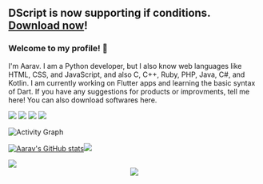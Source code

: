 ## DScript is now supporting if conditions. [Download now](https://github.com/aaravdave/DScript)! 
### Welcome to my profile! 👋
I'm Aarav. I am a Python developer, but I also know web languages like HTML, CSS, and JavaScript, and also C, C++, Ruby, PHP, Java, C#, and Kotlin. I am currently working on Flutter apps and learning the basic syntax of Dart. If you have any suggestions for products or improvments, tell me here! You can also download softwares here.

![](https://komarev.com/ghpvc/?username=aaravdave&color=blue) 
![](https://img.shields.io/badge/OS-macOS&nbsp;11-informational?style=flat&logo=mac&logoColor=blue&color=0C7DBE)
![](https://img.shields.io/badge/Editor-PyCharm&nbsp;-informational?style=flat&logo=pycharm&logoColor=blue&color=0C7DBE)
![](https://img.shields.io/badge/Shell-Terminal-informational?style=flat&logo=terminal&logoColor=blue&color=0C7DBE)

![Activity Graph](https://activity-graph.herokuapp.com/graph?username=aaravdave&theme=github)

<!-- Stats+ -->
[![Aarav's GitHub stats](https://github-readme-stats.vercel.app/api?username=aaravdave)](https://github.com/aaravdave/github-readme-stats)<img src="https://github-readme-streak-stats.herokuapp.com/?user=aaravdave&"/>

<!--  -->
<img src="https://github-readme-stats.vercel.app/api/top-langs/?username=aaravdave&layout=compact"/>

<div align="center">
  <img src="https://github-profile-trophy.vercel.app/?username=aaravdave&column=7&theme=onedark" />
</div>

